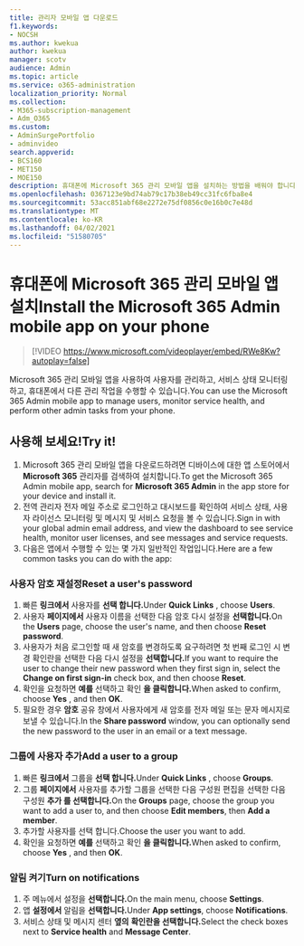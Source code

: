 ```yaml
---
title: 관리자 모바일 앱 다운로드
f1.keywords:
- NOCSH
ms.author: kwekua
author: kwekua
manager: scotv
audience: Admin
ms.topic: article
ms.service: o365-administration
localization_priority: Normal
ms.collection:
- M365-subscription-management
- Adm_O365
ms.custom:
- AdminSurgePortfolio
- adminvideo
search.appverid:
- BCS160
- MET150
- MOE150
description: 휴대폰에 Microsoft 365 관리 모바일 앱을 설치하는 방법을 배워야 합니다.
ms.openlocfilehash: 0367123e9bd74ab79c17b38eb49cc31fc6fba8e4
ms.sourcegitcommit: 53acc851abf68e2272e75df0856c0e16b0c7e48d
ms.translationtype: MT
ms.contentlocale: ko-KR
ms.lasthandoff: 04/02/2021
ms.locfileid: "51580705"
---
```

# <a name="install-the-microsoft-365-admin-mobile-app-on-your-phone"></a><span data-ttu-id="f0be3-103">휴대폰에 Microsoft 365 관리 모바일 앱 설치</span><span class="sxs-lookup"><span data-stu-id="f0be3-103">Install the Microsoft 365 Admin mobile app on your phone</span></span>

> [!VIDEO https://www.microsoft.com/videoplayer/embed/RWe8Kw?autoplay=false]

<span data-ttu-id="f0be3-104">Microsoft 365 관리 모바일 앱을 사용하여 사용자를 관리하고, 서비스 상태 모니터링하고, 휴대폰에서 다른 관리 작업을 수행할 수 있습니다.</span><span class="sxs-lookup"><span data-stu-id="f0be3-104">You can use the Microsoft 365 Admin mobile app to manage users, monitor service health, and perform other admin tasks from your phone.</span></span>

## <a name="try-it"></a><span data-ttu-id="f0be3-105">사용해 보세요!</span><span class="sxs-lookup"><span data-stu-id="f0be3-105">Try it!</span></span>

1. <span data-ttu-id="f0be3-106">Microsoft 365 관리 모바일 앱을 다운로드하려면 디바이스에 대한 앱 스토어에서  **Microsoft 365**  관리자를 검색하여 설치합니다.</span><span class="sxs-lookup"><span data-stu-id="f0be3-106">To get the Microsoft 365 Admin mobile app, search for  **Microsoft 365 Admin**  in the app store for your device and install it.</span></span>
2. <span data-ttu-id="f0be3-107">전역 관리자 전자 메일 주소로 로그인하고 대시보드를 확인하여 서비스 상태, 사용자 라이선스 모니터링 및 메시지 및 서비스 요청을 볼 수 있습니다.</span><span class="sxs-lookup"><span data-stu-id="f0be3-107">Sign in with your global admin email address, and view the dashboard to see service health, monitor user licenses, and see messages and service requests.</span></span>
3. <span data-ttu-id="f0be3-108">다음은 앱에서 수행할 수 있는 몇 가지 일반적인 작업입니다.</span><span class="sxs-lookup"><span data-stu-id="f0be3-108">Here are a few common tasks you can do with the app:</span></span>

### <a name="reset-a-users-password"></a><span data-ttu-id="f0be3-109">사용자 암호 재설정</span><span class="sxs-lookup"><span data-stu-id="f0be3-109">Reset a user's password</span></span>

1. <span data-ttu-id="f0be3-110">빠른 **링크에서** 사용자를 **선택 합니다.**</span><span class="sxs-lookup"><span data-stu-id="f0be3-110">Under  **Quick Links** , choose  **Users**.</span></span>
2. <span data-ttu-id="f0be3-111">사용자 **페이지에서** 사용자 이름을 선택한 다음 암호 다시 설정을 **선택합니다.**</span><span class="sxs-lookup"><span data-stu-id="f0be3-111">On the  **Users**  page, choose the user's name, and then choose  **Reset password**.</span></span>
3. <span data-ttu-id="f0be3-112">사용자가 처음 로그인할 때 새 암호를 변경하도록 요구하려면 첫  번째 로그인 시 변경 확인란을 선택한 다음 다시 설정을 **선택합니다.**</span><span class="sxs-lookup"><span data-stu-id="f0be3-112">If you want to require the user to change their new password when they first sign in, select the  **Change on first sign-in**  check box, and then choose  **Reset**.</span></span>
4. <span data-ttu-id="f0be3-113">확인을 요청하면 **예를** 선택하고 확인 **을 클릭합니다.**</span><span class="sxs-lookup"><span data-stu-id="f0be3-113">When asked to confirm, choose  **Yes** , and then  **OK**.</span></span>
5. <span data-ttu-id="f0be3-114">필요한 경우  **암호**  공유 창에서 사용자에게 새 암호를 전자 메일 또는 문자 메시지로 보낼 수 있습니다.</span><span class="sxs-lookup"><span data-stu-id="f0be3-114">In the  **Share password**  window, you can optionally send the new password to the user in an email or a text message.</span></span>

### <a name="add-a-user-to-a-group"></a><span data-ttu-id="f0be3-115">그룹에 사용자 추가</span><span class="sxs-lookup"><span data-stu-id="f0be3-115">Add a user to a group</span></span>

1. <span data-ttu-id="f0be3-116">빠른 **링크에서** 그룹을 **선택 합니다.**</span><span class="sxs-lookup"><span data-stu-id="f0be3-116">Under  **Quick Links** , choose  **Groups**.</span></span>
2. <span data-ttu-id="f0be3-117">그룹 **페이지에서** 사용자를 추가할 그룹을 선택한 다음 구성원 편집을 선택한 다음 구성원 **추가 를 선택합니다.**</span><span class="sxs-lookup"><span data-stu-id="f0be3-117">On the  **Groups**  page, choose the group you want to add a user to, and then choose  **Edit members**, then  **Add a member**.</span></span>
3. <span data-ttu-id="f0be3-118">추가할 사용자를 선택 합니다.</span><span class="sxs-lookup"><span data-stu-id="f0be3-118">Choose the user you want to add.</span></span>
4. <span data-ttu-id="f0be3-119">확인을 요청하면 **예를** 선택하고 확인 **을 클릭합니다.**</span><span class="sxs-lookup"><span data-stu-id="f0be3-119">When asked to confirm, choose  **Yes** , and then  **OK**.</span></span>

### <a name="turn-on-notifications"></a><span data-ttu-id="f0be3-120">알림 켜기</span><span class="sxs-lookup"><span data-stu-id="f0be3-120">Turn on notifications</span></span>

1. <span data-ttu-id="f0be3-121">주 메뉴에서 설정을 **선택합니다.**</span><span class="sxs-lookup"><span data-stu-id="f0be3-121">On the main menu, choose  **Settings**.</span></span>
2. <span data-ttu-id="f0be3-122">앱 **설정에서** 알림을 **선택합니다.**</span><span class="sxs-lookup"><span data-stu-id="f0be3-122">Under  **App settings**, choose  **Notifications**.</span></span>
3. <span data-ttu-id="f0be3-123">서비스 상태 및 메시지 센터 **옆의** **확인란을 선택합니다.**</span><span class="sxs-lookup"><span data-stu-id="f0be3-123">Select the check boxes next to  **Service health**  and  **Message Center**.</span></span>